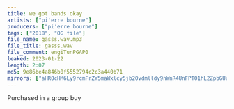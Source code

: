 ```yaml
---
title: we got bands okay
artists: ["pi'erre bourne"]
producers: ["pi'erre bourne"]
tags: ["2018", "OG file"]
file_name: gasss.wav.mp3
file_title: gasss.wav
file_comment: engiTunPGAP0
leaked: 2023-01-22
length: 2:07
md5: 9e86be4a846b0f5552794c2c3a440b71
mirrors: ["aHR0cHM6Ly9rcmFrZW5maWxlcy5jb20vdmlldy9nWnR4UnFPT01hL2ZpbGUuaHRtbA==", "aHR0cHM6Ly9kYnJlZS5vcmcvdi85ZWE4NGQ="]
---
```

Purchased in a group buy
